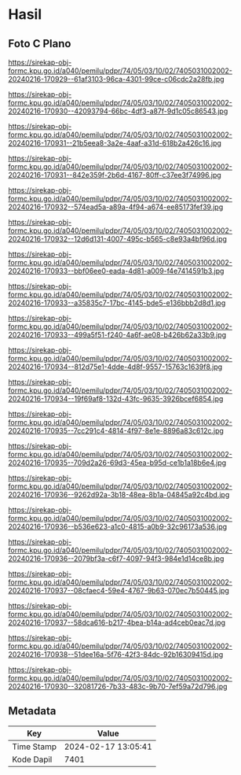 # Hasil

## Foto C Plano

https://sirekap-obj-formc.kpu.go.id/a040/pemilu/pdpr/74/05/03/10/02/7405031002002-20240216-170929--61af3103-96ca-4301-99ce-c06cdc2a28fb.jpg

https://sirekap-obj-formc.kpu.go.id/a040/pemilu/pdpr/74/05/03/10/02/7405031002002-20240216-170930--42093794-66bc-4df3-a87f-9d1c05c86543.jpg

https://sirekap-obj-formc.kpu.go.id/a040/pemilu/pdpr/74/05/03/10/02/7405031002002-20240216-170931--21b5eea8-3a2e-4aaf-a31d-618b2a426c16.jpg

https://sirekap-obj-formc.kpu.go.id/a040/pemilu/pdpr/74/05/03/10/02/7405031002002-20240216-170931--842e359f-2b6d-4167-80ff-c37ee3f74996.jpg

https://sirekap-obj-formc.kpu.go.id/a040/pemilu/pdpr/74/05/03/10/02/7405031002002-20240216-170932--574ead5a-a89a-4f94-a674-ee85173fef39.jpg

https://sirekap-obj-formc.kpu.go.id/a040/pemilu/pdpr/74/05/03/10/02/7405031002002-20240216-170932--12d6d131-4007-495c-b565-c8e93a4bf96d.jpg

https://sirekap-obj-formc.kpu.go.id/a040/pemilu/pdpr/74/05/03/10/02/7405031002002-20240216-170933--bbf06ee0-eada-4d81-a009-f4e7414591b3.jpg

https://sirekap-obj-formc.kpu.go.id/a040/pemilu/pdpr/74/05/03/10/02/7405031002002-20240216-170933--a35835c7-17bc-4145-bde5-e136bbb2d8d1.jpg

https://sirekap-obj-formc.kpu.go.id/a040/pemilu/pdpr/74/05/03/10/02/7405031002002-20240216-170933--499a5f51-f240-4a6f-ae08-b426b62a33b9.jpg

https://sirekap-obj-formc.kpu.go.id/a040/pemilu/pdpr/74/05/03/10/02/7405031002002-20240216-170934--812d75e1-4dde-4d8f-9557-15763c1639f8.jpg

https://sirekap-obj-formc.kpu.go.id/a040/pemilu/pdpr/74/05/03/10/02/7405031002002-20240216-170934--19f69af8-132d-43fc-9635-3926bcef6854.jpg

https://sirekap-obj-formc.kpu.go.id/a040/pemilu/pdpr/74/05/03/10/02/7405031002002-20240216-170935--7cc291c4-4814-4f97-8e1e-8896a83c612c.jpg

https://sirekap-obj-formc.kpu.go.id/a040/pemilu/pdpr/74/05/03/10/02/7405031002002-20240216-170935--709d2a26-69d3-45ea-b95d-ce1b1a18b6e4.jpg

https://sirekap-obj-formc.kpu.go.id/a040/pemilu/pdpr/74/05/03/10/02/7405031002002-20240216-170936--9262d92a-3b18-48ea-8b1a-04845a92c4bd.jpg

https://sirekap-obj-formc.kpu.go.id/a040/pemilu/pdpr/74/05/03/10/02/7405031002002-20240216-170936--b536e623-a1c0-4815-a0b9-32c96173a536.jpg

https://sirekap-obj-formc.kpu.go.id/a040/pemilu/pdpr/74/05/03/10/02/7405031002002-20240216-170936--2079bf3a-c6f7-4097-94f3-984e1d14ce8b.jpg

https://sirekap-obj-formc.kpu.go.id/a040/pemilu/pdpr/74/05/03/10/02/7405031002002-20240216-170937--08cfaec4-59e4-4767-9b63-070ec7b50445.jpg

https://sirekap-obj-formc.kpu.go.id/a040/pemilu/pdpr/74/05/03/10/02/7405031002002-20240216-170937--58dca616-b217-4bea-b14a-ad4ceb0eac7d.jpg

https://sirekap-obj-formc.kpu.go.id/a040/pemilu/pdpr/74/05/03/10/02/7405031002002-20240216-170938--51dee16a-5f76-42f3-84dc-92b16309415d.jpg

https://sirekap-obj-formc.kpu.go.id/a040/pemilu/pdpr/74/05/03/10/02/7405031002002-20240216-170930--32081726-7b33-483c-9b70-7ef59a72d796.jpg


## Metadata

| Key        | Value               |
| ---------- | ------------------- |
| Time Stamp | 2024-02-17 13:05:41 |
| Kode Dapil | 7401                |



